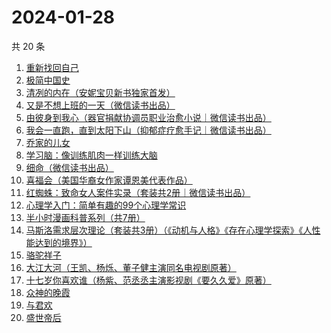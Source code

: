 # 2024-01-28

共 20 条

<!-- BEGIN WEREAD -->
<!-- 最后更新时间 2024-01-28 03:04:08 +0800 -->
1. [重新找回自己](https://weread.qq.com/web/bookDetail/82832e40813ab8796g010006)
1. [极简中国史](https://weread.qq.com/web/bookDetail/4c0324c0813ab7ee4g0141ce)
1. [清冽的内在（安妮宝贝新书独家首发）](https://weread.qq.com/web/bookDetail/96c321f0813ab8793g017be2)
1. [又是不想上班的一天（微信读书出品）](https://weread.qq.com/web/bookDetail/3ad321c0813ab879dg019a5c)
1. [由彼身到我心（器官捐献协调员职业治愈小说｜微信读书出品）](https://weread.qq.com/web/bookDetail/c9b32b50813ab879eg013d65)
1. [我会一直跑，直到太阳下山（抑郁症疗愈手记｜微信读书出品）](https://weread.qq.com/web/bookDetail/2fa32290813ab879eg0192e4)
1. [乔家的儿女](https://weread.qq.com/web/bookDetail/caa3293052d8a2caaec6657)
1. [学习脑：像训练肌肉一样训练大脑](https://weread.qq.com/web/bookDetail/7ae32eb0813ab7be8g013b94)
1. [细命（微信读书出品）](https://weread.qq.com/web/bookDetail/3f0329e0813ab8717g019ce3)
1. [喜福会（美国华裔女作家谭恩美代表作品）](https://weread.qq.com/web/bookDetail/57732f20813ab6b4dg018dc0)
1. [红蜘蛛：致命女人案件实录（套装共2册｜微信读书出品）](https://weread.qq.com/web/bookDetail/ce4323c0813ab876ag014930)
1. [心理学入门：简单有趣的99个心理学常识](https://weread.qq.com/web/bookDetail/00b325b07159faf200b5d05)
1. [半小时漫画科普系列（共7册）](https://weread.qq.com/web/bookDetail/d1b32b60813ab73e8g0182ae)
1. [马斯洛需求层次理论（套装共3册）（《动机与人格》《存在心理学探索》《人性能达到的境界》）](https://weread.qq.com/web/bookDetail/f2b325c0813ab77b3g01550e)
1. [骆驼祥子](https://weread.qq.com/web/bookDetail/fd1328207268785dfd1479d)
1. [大江大河（王凯、杨烁、董子健主演同名电视剧原著）](https://weread.qq.com/web/bookDetail/92f32a305e03ce92f070017)
1. [十七岁你喜欢谁（杨紫、范丞丞主演影视剧《要久久爱》原著）](https://weread.qq.com/web/bookDetail/d0132810813ab6842g019b74)
1. [众神的晚霞](https://weread.qq.com/web/bookDetail/a973254071f956d5a97e15e)
1. [与君欢](https://weread.qq.com/web/bookDetail/18c32a40813ab83dag018fcb)
1. [盛世帝后](https://weread.qq.com/web/bookDetail/fb432f50813ab8724g013f5f)
<!-- END WEREAD -->